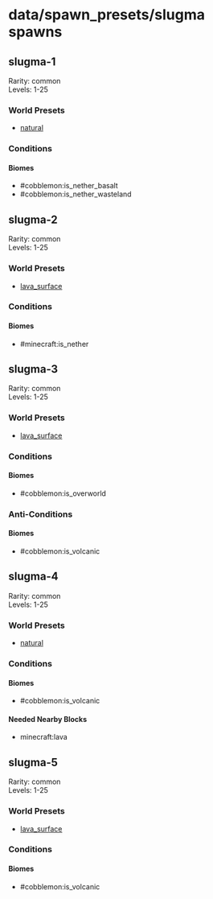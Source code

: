 # data/spawn_presets/slugma spawns  
  
## slugma-1  
Rarity: common  
Levels: 1-25  
  
### World Presets  
* [natural](/data/world_presets/natural.md)  
  
### Conditions  
  
#### Biomes  
  * #cobblemon:is_nether_basalt
  * #cobblemon:is_nether_wasteland
  
  
## slugma-2  
Rarity: common  
Levels: 1-25  
  
### World Presets  
* [lava_surface](/data/world_presets/lava_surface.md)  
  
### Conditions  
  
#### Biomes  
  * #minecraft:is_nether
  
  
## slugma-3  
Rarity: common  
Levels: 1-25  
  
### World Presets  
* [lava_surface](/data/world_presets/lava_surface.md)  
  
### Conditions  
  
#### Biomes  
  * #cobblemon:is_overworld
  
  
### Anti-Conditions  
  
#### Biomes  
  * #cobblemon:is_volcanic
  
  
## slugma-4  
Rarity: common  
Levels: 1-25  
  
### World Presets  
* [natural](/data/world_presets/natural.md)  
  
### Conditions  
  
#### Biomes  
  * #cobblemon:is_volcanic
  
  
#### Needed Nearby Blocks  
  * minecraft:lava
  
  
## slugma-5  
Rarity: common  
Levels: 1-25  
  
### World Presets  
* [lava_surface](/data/world_presets/lava_surface.md)  
  
### Conditions  
  
#### Biomes  
  * #cobblemon:is_volcanic
  
